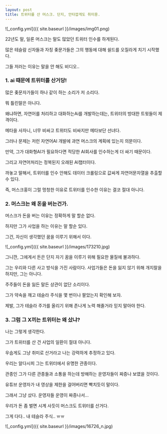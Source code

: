 ```yaml
---
layout: post
title: 트위터를 산 머스크. 단지, 안타깝게도 취미용.
---
```


![_config.yml]({{ site.baseurl }}/images/img01.png)

22년도 말, 일론 머스크는 말도 많았던 트위터 인수를 하게된다.

많은 테슬람 신자들과 자칭 좆문가들은 그의 행동에 대해 쉴드를 오질라게 치기 시작했다.

그들 저러는 이유는 말을 안 해도 비디오..


<h3>1. ai 때문에 트위터를 산거당!</h3>

많은 좆문자가들이 하나 같이 하는 소리가 저 소리다.

뭐 틀린말은 아니다.

왜냐하면, 자연어를 처리하고 대화하는Ai를 개발하는데는, 트위터의 방대한 트윗들이 제격이다.

메타을 사자니, 너무 비싸고 트위터도 비싸지만 메타보단 선녀다. 

그러나 문제는 저런 자연어AI 개발에 과연 머스크의 계획에 있는지 의문이다.

만약, 그가 대화형AI가 필요하다면 적당한 AI회사를 인수하는게 더 싸기 때문이다.

그리고 자연어처리는 정복된지 오래된 AI챕터이다.   

까놓고 말해서, 트위터를 인수 안해도 데이터 크롤링으로 값싸게 자연어문자열을 추출할 수 있다.

즉, 머스크홍이 그럴 멍청한 이유로 트위터를 인수한 이유는 결코 절대 아니다.


<h3>2. 머스크는 왜 돈을 버는건가.</h3>

머스크가 돈을 버는 이유는 정확하게 말 할순 없다.

하지만 그가 사업을 하는 이유는 말 할순 있다.

그건, 자신이 생각했던 꿈을 이루기 위해서 이다.

![_config.yml]({{ site.baseurl }}/images/173210.jpg)


그니깐, 그에게서 돈은 단지 자기 꿈을 이루기 위해 필요한 물질에 불과하다.

그는 우리와 다른 사고 방식을 가진 사람이다. 사업가들은 돈을 잃지 않기 위해 개지랄을 하지만, 그는 아니다.

주주들이 돈을 잃든 말든 상관이 없단 소리이다.

그가 약속을 깨고 테슬라 주식을 몇 번이나 팔았는지 확인해 보자.

제발, 그가 테슬라 주가를 올리기 위해 존나게 노력 해줄거라 믿지 말아야 한다.


<h3>3. 그럼 그 X끼는 트위터는 왜 샀냐?</h3>

나는 그렇게 생각한다.

그가 트위터를 산 건 사업의 일환이 절대 아니다.

우숩게도 그냥 취미로 산거라고 나는 강력하게 추정하고 있다.

우리는 알다시피 그는 트위터에서 유명한 관종이다.

관종인 그가 다른 관종들과 소통을 하는데 방해하는 운영자들이 짜증나 보였을 것이다.

유튜브 운영자가 내 영상을 제한을 걸어버리면 빡치듯이 말이다.

그래서 그냥 샀다. 운영자들 운영이 짜증나서...

우리가 돈 좀 벌면 시계 사듯이 머스크도 트위터를 산거다.

그게 다다.. 내 테슬라 주식.. ㅠㅠ

![_config.yml]({{ site.baseurl }}/images/16726_n.jpg)
